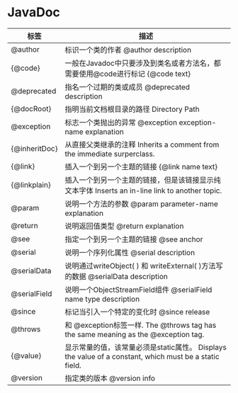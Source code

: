 # JavaDoc

| 标签            | 描述                                                                                     |
|---------------|----------------------------------------------------------------------------------------|
| @author       | 标识一个类的作者 @author description                                                           |
| {@code}       | 一般在Javadoc中只要涉及到类名或者方法名，都需要使用@code进行标记 {@code text}                                    |
| @deprecated   | 指名一个过期的类或成员 @deprecated description                                                    |
| {@docRoot}    | 指明当前文档根目录的路径 Directory Path                                                            |
| @exception    | 标志一个类抛出的异常 @exception exception-name explanation                                       |
| {@inheritDoc} | 从直接父类继承的注释 Inherits a comment from the immediate surperclass.                          |
| {@link}       | 插入一个到另一个主题的链接 {@link name text}                                                        |
| {@linkplain}  | 插入一个到另一个主题的链接，但是该链接显示纯文本字体 Inserts an in-line link to another topic.                   |
| @param        | 说明一个方法的参数 @param parameter-name explanation                                            |
| @return       | 说明返回值类型 @return explanation                                                            |
| @see          | 指定一个到另一个主题的链接 @see anchor                                                              |
| @serial       | 说明一个序列化属性 @serial description                                                          |
| @serialData   | 说明通过writeObject( ) 和 writeExternal( )方法写的数据 @serialData description                    |
| @serialField  | 说明一个ObjectStreamField组件 @serialField name type description                             |
| @since        | 标记当引入一个特定的变化时 @since release                                                           |
| @throws       | 和 @exception标签一样. The @throws tag has the same meaning as the @exception tag.          |
| {@value}      | 显示常量的值，该常量必须是static属性。 Displays the value of a constant, which must be a static field. |
| @version      | 指定类的版本 @version info                                                                   |
